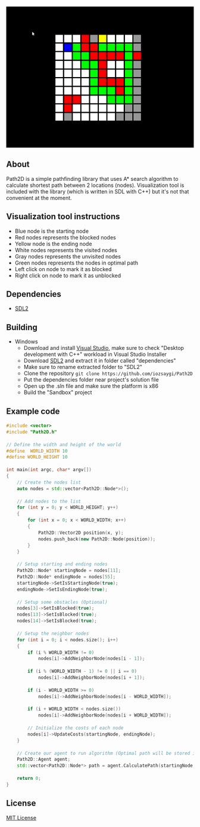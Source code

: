 <p align="center">
  <a href="#"><img src="https://github.com/iozsaygi/Path2D/blob/master/media/preview.gif"/></a>
</p>

## About
Path2D is a simple pathfinding library that uses A* search algorithm to calculate shortest path between 2 locations (nodes).
Visualization tool is included with the library (which is written in SDL with C++) but it's not that convenient at the moment.

## Visualization tool instructions
* Blue node is the starting node
* Red nodes represents the blocked nodes
* Yellow node is the ending node
* White nodes represents the visited nodes
* Gray nodes represents the unvisited nodes
* Green nodes represents the nodes in optimal path
* Left click on node to mark it as blocked
* Right click on node to mark it as unblocked

## Dependencies
* [SDL2](https://www.libsdl.org/)

## Building
* Windows
  * Download and install [Visual Studio](https://visualstudio.microsoft.com/), make sure to check "Desktop development with C++" workload in Visual Studio Installer
  * Download [SDL2](https://www.libsdl.org/) and extract it in folder called "dependencies"
  * Make sure to rename extracted folder to "SDL2"
  * Clone the repository ```git clone https://github.com/iozsaygi/Path2D```
  * Put the dependencies folder near project's solution file
  * Open up the .sln file and make sure the platform is x86
  * Build the "Sandbox" project

## Example code
```cpp
#include <vector>
#include "Path2D.h"

// Define the width and height of the world
#define  WORLD_WIDTH 10
#define WORLD_HEIGHT 10

int main(int argc, char* argv[])
{
	// Create the nodes list
	auto nodes = std::vector<Path2D::Node*>();

	// Add nodes to the list
	for (int y = 0; y < WORLD_HEIGHT; y++)
	{
		for (int x = 0; x < WORLD_WIDTH; x++)
		{
			Path2D::Vector2D position(x, y);
			nodes.push_back(new Path2D::Node(position));
		}
	}

	// Setup starting and ending nodes
	Path2D::Node* startingNode = nodes[11];
	Path2D::Node* endingNode = nodes[55];
	startingNode->SetIsStartingNode(true);
	endingNode->SetIsEndingNode(true);

	// Setup some obstacles (Optional)
	nodes[3]->SetIsBlocked(true);
	nodes[13]->SetIsBlocked(true);
	nodes[14]->SetIsBlocked(true);

	// Setup the neighbor nodes
	for (int i = 0; i < nodes.size(); i++)
	{
		if (i % WORLD_WIDTH != 0)
			nodes[i]->AddNeighborNode(nodes[i - 1]);

		if (i % (WORLD_WIDTH - 1) != 0 || i == 0)
			nodes[i]->AddNeighborNode(nodes[i + 1]);

		if (i - WORLD_WIDTH >= 0)
			nodes[i]->AddNeighborNode(nodes[i - WORLD_WIDTH]);

		if (i + WORLD_WIDTH < nodes.size())
			nodes[i]->AddNeighborNode(nodes[i + WORLD_WIDTH]);

		// Initialize the costs of each node
		nodes[i]->UpdateCosts(startingNode, endingNode);
	}

	// Create our agent to run algorithm (Optimal path will be stored in "path" vector)
	Path2D::Agent agent;
	std::vector<Path2D::Node*> path = agent.CalculatePath(startingNode, endingNode);

	return 0;
}
```

## License
[MIT License](https://github.com/iozsaygi/Path2D/blob/master/LICENSE)
